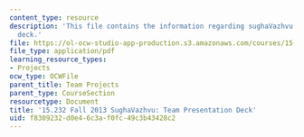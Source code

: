 ```yaml
---
content_type: resource
description: 'This file contains the information regarding sughaVazhvu: team presentation
  deck.'
file: https://ol-ocw-studio-app-production.s3.amazonaws.com/courses/15-232-business-model-innovation-global-health-in-frontier-markets-fall-2013/f8309232d0e46c3af0fc49c3b43428c2_MIT15_232F13_t5_presentatn.pdf
file_type: application/pdf
learning_resource_types:
- Projects
ocw_type: OCWFile
parent_title: Team Projects
parent_type: CourseSection
resourcetype: Document
title: '15.232 Fall 2013 SughaVazhvu: Team Presentation Deck'
uid: f8309232-d0e4-6c3a-f0fc-49c3b43428c2
---
```

